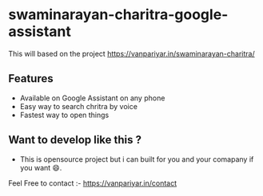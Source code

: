 # swaminarayan-charitra-google-assistant

This will based on the project https://vanpariyar.in/swaminarayan-charitra/

## Features
- Available on Google Assistant on any phone
- Easy way to search chritra by voice
- Fastest way to open things


## Want to develop like this ?
- This is opensource project but i can built for you and your comapany if you want :smile:.

Feel Free to contact :- https://vanpariyar.in/contact 
